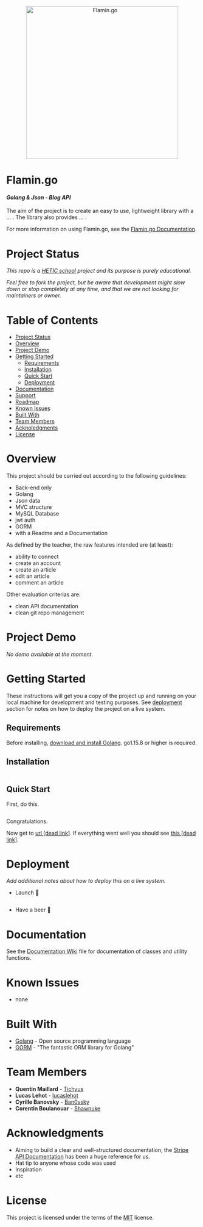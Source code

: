 <p align="center"> 
<img
      alt="Flamin.go"
      src="https://i.imgur.com/jOiyrFQ.png "Flamin.Go logo"
      width="400"
    />
</p>
                 
Flamin.go
====
#### ***Golang & Json - Blog API***
The aim of the project is to create an easy to use, lightweight library with a ... . The library also provides ... .

For more information on using Flamin.go, see the [Flamin.go Documentation](https://github.com/Tichyus/projet_wiki/wiki).

# Project Status
*This repo is a [HETIC school](https://www.hetic.net/) project and its purpose is purely educational.* 

*Feel free to fork the project, but be aware that development might slow down or stop completely at any time, and that we are not looking for maintainers or owner.*

# Table of Contents
* [Project Status](#project-status)
* [Overview](#overview)
* [Project Demo](#project-demo)
* [Getting Started](#getting-started)
    * [Requirements](#requirements)
    * [Installation](#installation)
    * [Quick Start](#quick-start)
    * [Deployment](#deployment)
* [Documentation](#documentation)
* [Support](#support)
* [Roadmap](#roadmap)
* [Known Issues](#known-issues)
* [Built With](#built-with)
* [Team Members](#team-members)
* [Acknoledgments](#acknowledgments)
* [License](#license)

# Overview
This project should be carried out according to the following guidelines:
* Back-end only
* Golang
* Json data
* MVC structure
* MySQL Database
* jwt auth
* GORM
* with a Readme and a Documentation

As defined by the teacher, the raw features intended are (at least):
* ability to connect
* create an account
* create an article
* edit an article
* comment an article

Other evaluation criterias are:
* clean API documentation
* clean git repo management

# Project Demo
*No demo available at the moment.*

# Getting Started
These instructions will get you a copy of the project up and running on your local machine for development and testing purposes. See [deployment](#deployment) section for notes on how to deploy the project on a live system.

## Requirements
Before installing, [download and install Golang](https://golang.org/dl/). go1.15.8 or higher is required.

## Installation
```golang

```

## Quick Start
First, do this.
```golang

```
Congratulations.

Now get to [url [dead link]](#). If everything went well you should see [this [dead link]](#).


# Deployment
*Add additional notes about how to deploy this on a live system.*

* Launch :rocket:
```golang

```
* Have a beer :beer:

# Documentation
See the [Documentation Wiki](https://github.com/Tichyus/projet_wiki/wiki) file for documentation of classes and utility functions.

# Known Issues
- none

# Built With
* [Golang](https://golang.org/) - Open source programming language
* [GORM](https://gorm.io/index.html) - "The fantastic ORM library for Golang"

# Team Members
* **Quentin Maillard** - [Tichyus](https://github.com/Tichyus)
* **Lucas Lehot** - [lucaslehot](https://github.com/lucaslehot)
* **Cyrille Banovsky** - [Ban0vsky](https://github.com/Ban0vsky)
* **Corentin Boulanouar** - [Shawnuke](https://github.com/Shawnuke)

# Acknowledgments
* Aiming to build a clear and well-structured documentation, the [Stripe API Documentation](https://stripe.com/docs/api) has been a huge reference for us.
* Hat tip to anyone whose code was used
* Inspiration
* etc

# License
This project is licensed under the terms of the [MIT](https://opensource.org/licenses/MIT) license.
